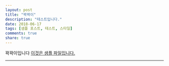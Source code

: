 ```yaml
---
layout: post
title: "꽉꽉이"
description: "테스트입니다."
date: 2018-06-17
tags: [샘플 포스트, 테스트, 스타일]
comments: true
share: true
---
```


꽉꽉이입니다
[이것은 샘플 파일입니다.](attach/Welcome_to_Hwp.hwp)

--- 